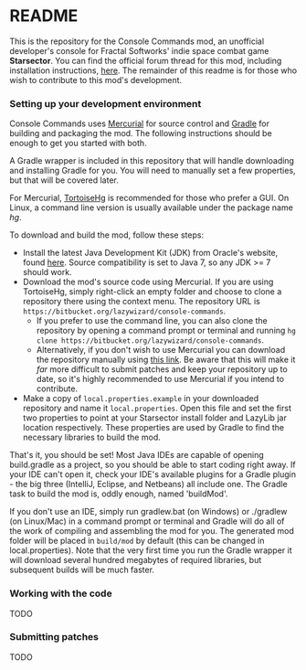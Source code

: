 # README #

This is the repository for the Console Commands mod, an unofficial developer's console for Fractal Softworks' indie space combat game **Starsector**. You can find the official forum thread for this mod, including installation instructions, [here](http://fractalsoftworks.com/forum/index.php?topic=4106.0). The remainder of this readme is for those who wish to contribute to this mod's development.


### Setting up your development environment ###

Console Commands uses [Mercurial](https://www.mercurial-scm.org/) for source control and [Gradle](https://gradle.org/) for building and packaging the mod. The following instructions should be enough to get you started with both.

A Gradle wrapper is included in this repository that will handle downloading and installing Gradle for you. You will need to manually set a few properties, but that will be covered later.

For Mercurial, [TortoiseHg](https://tortoisehg.bitbucket.io/) is recommended for those who prefer a GUI. On Linux, a command line version is usually available under the package name _hg_.

To download and build the mod, follow these steps:

* Install the latest Java Development Kit (JDK) from Oracle's website, found [here](http://www.oracle.com/technetwork/java/javase/downloads/index.html). Source compatibility is set to Java 7, so any JDK >= 7 should work.
* Download the mod's source code using Mercurial. If you are using TortoiseHg, simply right-click an empty folder and choose to clone a repository there using the context menu. The repository URL is `https://bitbucket.org/lazywizard/console-commands`.
    * If you prefer to use the command line, you can also clone the repository by opening a command prompt or terminal and running `hg clone https://bitbucket.org/lazywizard/console-commands`.
    * Alternatively, if you don't wish to use Mercurial you can download the repository manually using [this link](https://bitbucket.org/LazyWizard/console-commands/get/tip.zip). Be aware that this will make it _far_ more difficult to submit patches and keep your repository up to date, so it's highly recommended to use Mercurial if you intend to contribute.
* Make a copy of `local.properties.example` in your downloaded repository and name it `local.properties`. Open this file and set the first two properties to point at your Starsector install folder and LazyLib jar location respectively. These properties are used by Gradle to find the necessary libraries to build the mod.

That's it, you should be set! Most Java IDEs are capable of opening build.gradle as a project, so you should be able to start coding right away. If your IDE can't open it, check your IDE's available plugins for a Gradle plugin - the big three (IntelliJ, Eclipse, and Netbeans) all include one. The Gradle task to build the mod is, oddly enough, named 'buildMod'.

If you don't use an IDE, simply run gradlew.bat (on Windows) or ./gradlew (on Linux/Mac) in a command prompt or terminal and Gradle will do all of the work of compiling and assembling the mod for you. The generated mod folder will be placed in `build/mod` by default (this can be changed in local.properties). Note that the very first time you run the Gradle wrapper it will download several hundred megabytes of required libraries, but subsequent builds will be much faster.


### Working with the code ###

TODO


### Submitting patches ###

TODO